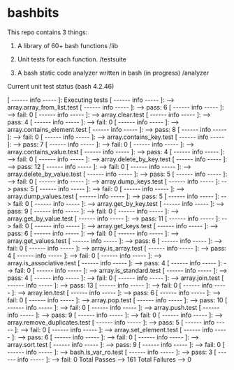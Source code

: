 # bashbits

This repo contains 3 things:

1) A library of 60+ bash functions
    /lib

2) Unit tests for each function.
    /testsuite

3) A bash static code analyzer written in bash (in progress)
    /analyzer


Current unit test status (bash 4.2.46)


[ ------ info ----- ]: Executing tests
[ ------ info ----- ]: --> array.array_from_list.test
[ ------ info ----- ]:     --> pass: 6
[ ------ info ----- ]:     --> fail: 0
[ ------ info ----- ]: --> array.clear.test
[ ------ info ----- ]:     --> pass: 4
[ ------ info ----- ]:     --> fail: 0
[ ------ info ----- ]: --> array.contains_element.test
[ ------ info ----- ]:     --> pass: 8
[ ------ info ----- ]:     --> fail: 0
[ ------ info ----- ]: --> array.contains_key.test
[ ------ info ----- ]:     --> pass: 7
[ ------ info ----- ]:     --> fail: 0
[ ------ info ----- ]: --> array.contains_value.test
[ ------ info ----- ]:     --> pass: 4
[ ------ info ----- ]:     --> fail: 0
[ ------ info ----- ]: --> array.delete_by_key.test
[ ------ info ----- ]:     --> pass: 12
[ ------ info ----- ]:     --> fail: 0
[ ------ info ----- ]: --> array.delete_by_value.test
[ ------ info ----- ]:     --> pass: 5
[ ------ info ----- ]:     --> fail: 0
[ ------ info ----- ]: --> array.dump_keys.test
[ ------ info ----- ]:     --> pass: 5
[ ------ info ----- ]:     --> fail: 0
[ ------ info ----- ]: --> array.dump_values.test
[ ------ info ----- ]:     --> pass: 5
[ ------ info ----- ]:     --> fail: 0
[ ------ info ----- ]: --> array.get_by_key.test
[ ------ info ----- ]:     --> pass: 9
[ ------ info ----- ]:     --> fail: 0
[ ------ info ----- ]: --> array.get_by_value.test
[ ------ info ----- ]:     --> pass: 11
[ ------ info ----- ]:     --> fail: 0
[ ------ info ----- ]: --> array.get_keys.test
[ ------ info ----- ]:     --> pass: 6
[ ------ info ----- ]:     --> fail: 0
[ ------ info ----- ]: --> array.get_values.test
[ ------ info ----- ]:     --> pass: 6
[ ------ info ----- ]:     --> fail: 0
[ ------ info ----- ]: --> array.is_array.test
[ ------ info ----- ]:     --> pass: 4
[ ------ info ----- ]:     --> fail: 0
[ ------ info ----- ]: --> array.is_associative.test
[ ------ info ----- ]:     --> pass: 4
[ ------ info ----- ]:     --> fail: 0
[ ------ info ----- ]: --> array.is_standard.test
[ ------ info ----- ]:     --> pass: 4
[ ------ info ----- ]:     --> fail: 0
[ ------ info ----- ]: --> array.join.test
[ ------ info ----- ]:     --> pass: 13
[ ------ info ----- ]:     --> fail: 0
[ ------ info ----- ]: --> array.len.test
[ ------ info ----- ]:     --> pass: 6
[ ------ info ----- ]:     --> fail: 0
[ ------ info ----- ]: --> array.pop.test
[ ------ info ----- ]:     --> pass: 10
[ ------ info ----- ]:     --> fail: 0
[ ------ info ----- ]: --> array.push.test
[ ------ info ----- ]:     --> pass: 9
[ ------ info ----- ]:     --> fail: 0
[ ------ info ----- ]: --> array.remove_duplicates.test
[ ------ info ----- ]:     --> pass: 5
[ ------ info ----- ]:     --> fail: 0
[ ------ info ----- ]: --> array.set_element.test
[ ------ info ----- ]:     --> pass: 6
[ ------ info ----- ]:     --> fail: 0
[ ------ info ----- ]: --> array.sort.test
[ ------ info ----- ]:     --> pass: 9
[ ------ info ----- ]:     --> fail: 0
[ ------ info ----- ]: --> bash.is_var_ro.test
[ ------ info ----- ]:     --> pass: 3
[ ------ info ----- ]:     --> fail: 0
Total Passes --> 161
Total Failures --> 0

